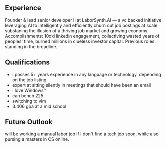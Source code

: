 ## Experience
Founder & lead senior developer II at LaborSynth.AI — a vc backed initiative leveraging AI to intelligently and efficiently churn out job postings at scale substaning the illusion of a thriving job market and growing economy.  
Accomplishments: 10x’d linkedin engagement, collectiving wasted years of peoples' time, burned millions in clueless investor capital. Previous roles: standing in the breadline.

## Qualifications
- i posses 5+ years experience in any language or technology, depending on the job listing  
- expert at sitting silently in meetings that should have been an email  
- i love Windows™  
- can bench 225
- switching to vim
- 3.406 gpa at a mid school


## Future Outlook
will be working a manual labor job if I don't find a tech job soon, while also pursing a masters in CS online.

<!--
**jase-4/jase-4** is a ✨ _special_ ✨ repository because its `README.md` (this file) appears on your GitHub profile.

Here are some ideas to get you started:

- 🔭 I’m currently working on ...
- 🌱 I’m currently learning ...
- 👯 I’m looking to collaborate on ...
- 🤔 I’m looking for help with ...
- 💬 Ask me about ...
- 📫 How to reach me: ...
- 😄 Pronouns: ...
- ⚡ Fun fact: ...
-->
